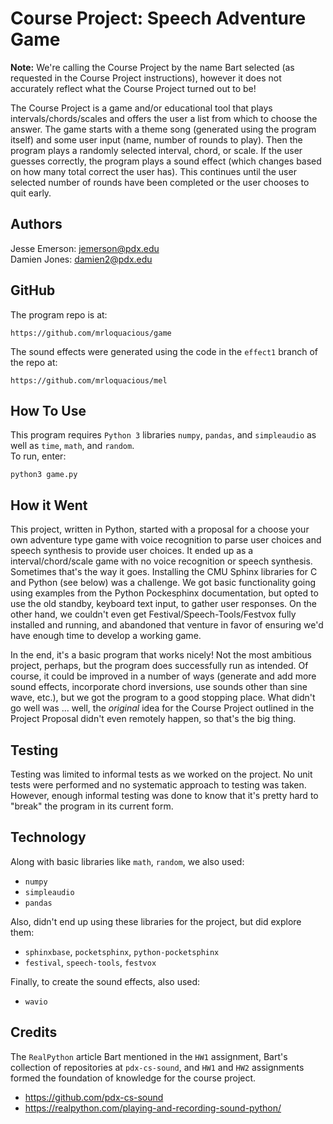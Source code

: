 # Course Project: Speech Adventure Game
**Note:** We're calling the Course Project by the name Bart selected (as requested in the Course Project instructions), however it does not accurately reflect what the Course Project turned out to be!  
  
The Course Project is a game and/or educational tool that plays intervals/chords/scales and offers the user a list from which to choose the answer. The game starts with a theme song (generated using the program itself) and some user input (name, number of rounds to play). Then the program plays a randomly selected interval, chord, or scale. If the user guesses correctly, the program plays a sound effect (which changes based on how many total correct the user has). This continues until the user selected number of rounds have been completed or the user chooses to quit early.  

## Authors  
Jesse Emerson: jemerson@pdx.edu  
Damien Jones: damien2@pdx.edu  

## GitHub  
The program repo is at:  

`https://github.com/mrloquacious/game`

The sound effects were generated using the code in the `effect1` branch of the repo at:  

`https://github.com/mrloquacious/mel`

## How To Use  
This program requires `Python 3` libraries `numpy`, `pandas`, and `simpleaudio` as well as `time`, `math`, and `random`.  
To run, enter:  

`python3 game.py`

## How it Went  
This project, written in Python, started with a proposal for a choose your own adventure type game with voice recognition to parse user choices and speech synthesis to provide user choices. It ended up as a interval/chord/scale game with no voice recognition or speech synthesis. Sometimes that's the way it goes. Installing the CMU Sphinx libraries for C and Python (see below) was a challenge. We got basic functionality going using examples from the Python Pockesphinx documentation, but opted to use the old standby, keyboard text input, to gather user responses. On the other hand, we couldn't even get Festival/Speech-Tools/Festvox fully installed and running, and abandoned that venture in favor of ensuring we'd have enough time to develop a working game.  
  
In the end, it's a basic program that works nicely! Not the most ambitious project, perhaps, but the program does successfully run as intended. Of course, it could be improved in a number of ways (generate and add more sound effects, incorporate chord inversions, use sounds other than sine wave, etc.), but we got the program to a good stopping place. What didn't go well was ... well, the *original* idea for the Course Project outlined in the Project Proposal didn't even remotely happen, so that's the big thing.  

## Testing
Testing was limited to informal tests as we worked on the project. No unit tests were performed and no systematic approach to testing was taken. However, enough informal testing was done to know that it's pretty hard to "break" the program in its current form.  

## Technology  

Along with basic libraries like `math`, `random`, we also used:  
* `numpy`  
* `simpleaudio`  
* `pandas`

Also, didn't end up using these libraries for the project, but did explore them:  
* `sphinxbase`, `pocketsphinx`, `python-pocketsphinx`  
* `festival`, `speech-tools`, `festvox`  

Finally, to create the sound effects, also used:  
* `wavio`  

## Credits  
The `RealPython` article Bart mentioned in the `HW1` assignment, Bart's collection of repositories at `pdx-cs-sound`, and `HW1` and `HW2` assignments formed the foundation of knowledge for the course project.  
* https://github.com/pdx-cs-sound  
* https://realpython.com/playing-and-recording-sound-python/  

